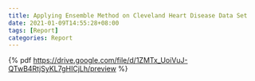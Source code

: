 ```yaml
---
title: Applying Ensemble Method on Cleveland Heart Disease Data Set
date: 2021-01-09T14:55:28+08:00
tags: [Report]
categories: Report
---
```


{% pdf https://drive.google.com/file/d/1ZMTx_UoiVuJ-QTwB4RtjSyKL7gHICjLh/preview %}
